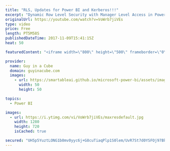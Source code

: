 ```yaml
---
title: "RLS, Updates for Power BI and Kerberos!!!"
excerpt: "Dynamic Row Level Security with Manager Level Access in Power BI (@Rad_Reza) http://radacad.com/dynamic-row-level-security-with-manager-level-access-in-power-bi  Which M Functions Are Only Available To Custom Data Connectors? (@technitrain) https://blog.crossjoin.co.uk/2017/11/06/which-m-functions-are-only-available-to-custom-data-connectors/"
originalUrl: https://youtube.com/watch?v=VoWrb7jiVEs
type: video
price: Free
length: PT5M58S
publishedDateTime: 2017-11-09T15:41:15Z
heat: 50

featuredContent: "<iframe width=\"800\" height=\"500\" frameborder=\"0\" src=\"https://www.youtube.com/embed/VoWrb7jiVEs\" allow=\"accelerometer; autoplay; encrypted-media; gyroscope; picture-in-picture\" allowfullscreen></iframe>"

provider:
  name: Guy in a Cube
  domain: guyinacube.com
  images:
    - url: https://smartableai.github.io/microsoft-power-bi/assets/images/organizations/guyinacube.com-50x50.jpg
      width: 50
      height: 50

topics:
  - Power BI

images:
  - url: https://i.ytimg.com/vi/VoWrb7jiVEs/maxresdefault.jpg
    width: 1280
    height: 720
    isCached: true

secured: "UH5p5YuztLONG1b0mv0yyc6j+G8cuTiaqPlp1S0lem/UvR7St7d0YSFOj97BkoaINVBGrMqgT2aCU0C62o23dfkpq2oJ0boBAvMi6u60Nnm+JfiYfD0dQE9ka23C6DWZpC4R7UVedQRGIWIuYqlpTDsFVvL0vR2MxFmSuFrvvKMWGHxFFjGW71s7IssUq2k0DLZMOak8pyzGARCS48nJZTIlLBbHcB/SSHqjjyLM3Cg4WJik+zRT/YLlcSTMV66RUB1P+2DghsGojbYBtCIP0vXLQwLA/yglXck8CBZTBqsEknpl74td6uV4rAydSg+d1JWHUA1EmvaeTdrN36cEildiVzVCBZ/UBTHGl4FxPeJnPzGEU4WBSLTeTlbzEhJ/RAjltWXkOobv/NJ+FCK8pzUTV8pZy6/PXciv0wZoGbQ=;uKiIp2ccRfSdCN+DZCP5vA=="
---
```


